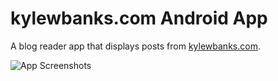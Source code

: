 kylewbanks.com Android App
=========================

A blog reader app that displays posts from [kylewbanks.com](http://kylewbanks.com).

![App Screenshots](https://s3.amazonaws.com/kylewbanks/app_screenshots.png "App Screenshots")

